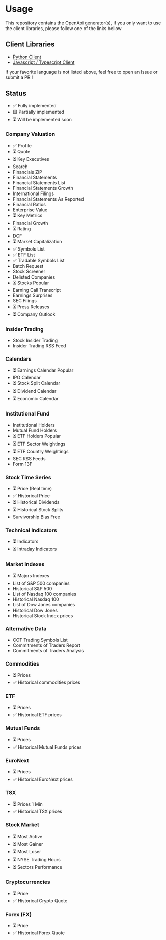 # Usage 

This repository contains the OpenApi generator(s), if you only want to use the client libraries, please follow one of the links bellow

## Client Libraries
- [Python Client](https://github.com/GoPlan-Finance/financialmodelingprep-openapi-python)
- [Javascript / Typescript Client](https://github.com/GoPlan-Finance/financialmodelingprep-openapi-js)

If your favorite language is not listed above, feel free to open an Issue or submit a PR ! 


## Status
- ✅  Fully implemented
- 🟨   Partially implemented
- ⏳ Will be implemented soon

### Company Valuation
- ✅ Profile
- ⏳ Quote 
- ⏳ Key Executives
- Search 
- Financials ZIP
- Financial Statements 
- Financial Statements List
- Financial Statements Growth 
- International Filings 
- Financial Statements As Reported
- Financial Ratios 
- Enterprise Value 
- ⏳ Key Metrics 
- Financial Growth 
- ⏳ Rating
- DCF 
- ⏳ Market Capitalization
- ✅ Symbols List
- ✅ ETF List
- ✅ Tradable Symbols List
- Batch Request 
- Stock Screener
- Delisted Companies
- ⏳  Stocks Popular
- Earning Call Transcript
- Earnings Surprises
- SEC Filings
- ⏳ Press Releases
- ⏳ Company Outlook


### Insider Trading
- Stock Insider Trading
- Insider Trading RSS Feed


### Calendars
- ⏳ Earnings Calendar Popular
- IPO Calendar
- ⏳ Stock Split Calendar
- ⏳ Dividend Calendar
- ⏳ Economic Calendar


### Institutional Fund
- Institutional Holders
- Mutual Fund Holders
- ⏳ ETF Holders Popular
- ⏳ ETF Sector Weightings
- ⏳ ETF Country Weightings
- SEC RSS Feeds 
- Form 13F


### Stock Time Series 
- ⏳ Price  (Real time)
- ✅ Historical Price 
- ⏳ Historical Dividends
- ⏳ Historical Stock Splits
- Survivorship Bias Free


### Technical Indicators
- ⏳ Indicators
- ⏳ Intraday Indicators


### Market Indexes
- ⏳ Majors Indexes 
- List of S&P 500 companies
- Historical S&P 500
- List of Nasdaq 100 companies
- Historical Nasdaq 100
- List of Dow Jones companies
- Historical Dow Jones
- Historical Stock Index prices 

### Alternative Data
- COT Trading Symbols List
- Commitments of Traders Report
- Commitments of Traders Analysis

### Commodities
- ⏳  Prices 
- ✅ Historical commodities prices 


### ETF
- ⏳ Prices 
- ✅ Historical ETF prices 

### Mutual Funds
- ⏳ Prices 
- ✅ Historical Mutual Funds prices 


 ### EuroNext
- ⏳ Prices 
- ✅ Historical EuroNext prices 


 ### TSX
- ⏳ Prices 1 Min
- ✅ Historical TSX prices 


### Stock Market
- ⏳ Most Active
- ⏳  Most Gainer
- ⏳  Most Loser
- ⏳ NYSE Trading Hours
- ⏳ Sectors Performance


 ### Cryptocurrencies
- ⏳ Price 
- ✅ Historical Crypto Quote 


### Forex (FX)
- ⏳  Price 
- ✅ Historical Forex Quote 

